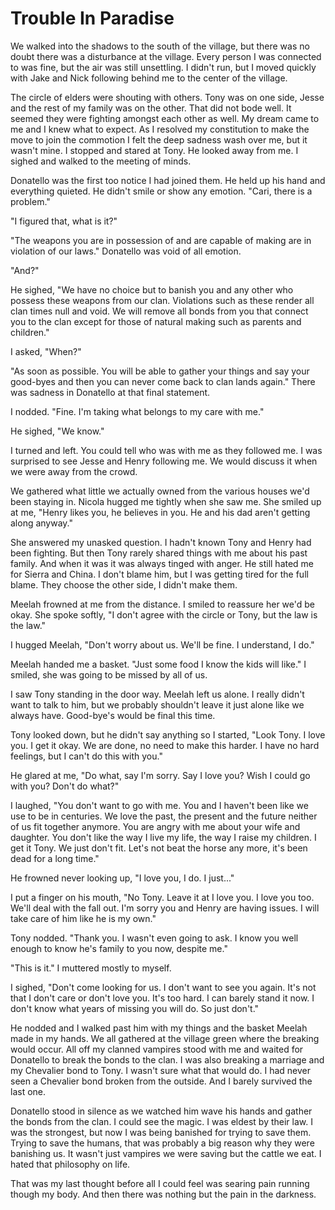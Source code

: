 # Trouble In Paradise

We walked into the shadows to the south of the village, but there was no doubt there was a disturbance at the village.  Every person I was connected to was fine, but the air was still unsettling.  I didn't run, but I moved quickly with Jake and Nick following behind me to the center of the village.

The circle of elders were shouting with others.  Tony was on one side, Jesse and the rest of my family was on the other.  That did not bode well.  It seemed they were fighting amongst each other as well.  My dream came to me and I knew what to expect.  As I resolved my constitution to make the move to join the commotion I felt the deep sadness wash over me, but it wasn't mine.  I stopped and stared at Tony.  He looked away from me.  I sighed and walked to the meeting of minds.

Donatello was the first too notice I had joined them.  He held up his hand and everything quieted.  He didn't smile or show any emotion.  "Cari, there is a problem."

"I figured that, what is it?"

"The weapons you are in possession of and are capable of making are in violation of our laws."  Donatello was void of all emotion.

"And?"

He sighed, "We have no choice but to banish you and any other who possess these weapons from our clan.  Violations such as these render all clan times null and void.  We will remove all bonds from you that connect you to the clan except for those of natural making such as parents and children."

I asked, "When?"

"As soon as possible.  You will be able to gather your things and say your good-byes and then you can never come back to clan lands again."  There was sadness in Donatello at that final statement.

I nodded.  "Fine.  I'm taking what belongs to my care with me." 

He sighed, "We know."

I turned and left.  You could tell who was with me as they followed me.  I was surprised to see Jesse and Henry following me.  We would discuss it when we were away from the crowd.

We gathered what little we actually owned from the various houses we'd been staying in.  Nicola hugged me tightly when she saw me.  She smiled up at me, "Henry likes you, he believes in you.  He and his dad aren't getting along anyway."

She answered my unasked question.  I hadn't known Tony and Henry had been fighting.  But then Tony rarely shared things with me about his past family.  And when it was it was always tinged with anger.  He still hated me for Sierra and China.  I don't blame him, but I was getting tired for the full blame.  They choose the other side, I didn't make them.

Meelah frowned at me from the distance.  I smiled to reassure her we'd be okay.  She spoke softly, "I don't agree with the circle or Tony, but the law is the law."

I hugged Meelah, "Don't worry about us.  We'll be fine.  I understand, I do."  

Meelah handed me a basket.  "Just some food I know the kids will like."  I smiled, she was going to be missed by all of us.

I saw Tony standing in the door way.  Meelah left us alone.  I really didn't want to talk to him, but we probably shouldn't leave it just alone like we always have.  Good-bye's would be final this time. 

Tony looked down, but he didn't say anything so I started, "Look Tony.  I love you.  I get it okay.  We are done, no need to make this harder.  I have no hard feelings, but I can't do this with you."

He glared at me, "Do what, say I'm sorry.  Say I love you? Wish I could go with you? Don't do what?"

I laughed, "You don't want to go with me.  You and I haven't been like we use to be in centuries.  We love the past, the present and the future neither of us fit together anymore.  You are angry with me about your wife and daughter.  You don't like the way I live my life, the way I raise my children.  I get it Tony.  We just don't fit.  Let's not beat the horse any more, it's been dead for a long time."

He frowned never looking up, "I love you, I do.  I just..."

I put a finger on his mouth, "No Tony.  Leave it at I love you.  I love you too.  We'll deal with the fall out.  I'm sorry you and Henry are having issues.  I will take care of him like he is my own."

Tony nodded.  "Thank you.  I wasn't even going to ask.  I know you well enough to know he's family to you now, despite me."

"This is it." I muttered mostly to myself.

I sighed, "Don't come looking for us.  I don't want to see you again.  It's not that I don't care or don't love you.  It's too hard. I can barely stand it now.  I don't know what years of missing you will do.  So just don't."

He nodded and I walked past him with my things and the basket Meelah made in my hands.  We all gathered at the village green where the breaking would occur.  All off my clanned vampires stood with me and waited for Donatello to break the bonds to the clan.  I was also breaking a marriage and my Chevalier bond to Tony.  I wasn't sure what that would do.  I had never seen a Chevalier bond broken from the outside.  And I barely survived the last one.

Donatello stood in silence as we watched him wave his hands and gather the bonds from the clan.  I could see the magic.  I was eldest by their law.  I was the strongest, but now I was being banished for trying to save them.  Trying to save the humans, that was probably a big reason why they were banishing us.  It wasn't just vampires we were saving but the cattle we eat.  I hated that philosophy on life.  

That was my last thought before all I could feel was searing pain running though my body.  And then there was nothing but the pain in the darkness.

